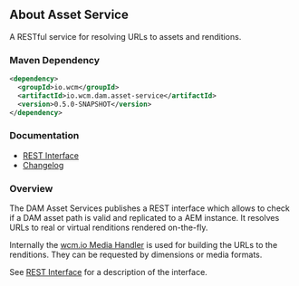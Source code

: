 ## About Asset Service

A RESTful service for resolving URLs to assets and renditions.

### Maven Dependency

```xml
<dependency>
  <groupId>io.wcm</groupId>
  <artifactId>io.wcm.dam.asset-service</artifactId>
  <version>0.5.0-SNAPSHOT</version>
</dependency>
```

### Documentation

* [REST Interface][rest-interface]
* [Changelog][changelog]


### Overview

The DAM Asset Services publishes a REST interface which allows to check if a DAM asset path is valid and replicated to a AEM instance. It resolves URLs to real or virtual renditions rendered on-the-fly.

Internally the [wcm.io Media Handler][media-handler] is used for building the URLs to the renditions. They can be requested by dimensions or media formats.

See [REST Interface][rest-interface] for a description of the interface.


[rest-interface]: rest-interface.html
[changelog]: changes-report.html
[media-handler]: http://wcm.io/handler/media/
